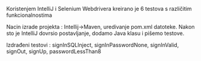 Koristenjem IntelliJ i Selenium Webdrivera kreirano je 6 testova s različitim funkcionalnostima

Nacin izrade projekta :  Intellij->Maven, uredivanje pom.xml datoteke. Nakon sto je IntelliJ dovrsio postavljanje, dodamo Java klasu i pišemo testove.

Izdrađeni testovi : signInSQLInject, signInPasswordNone, signInValid, signOut, signUp, passwordLessThan8
